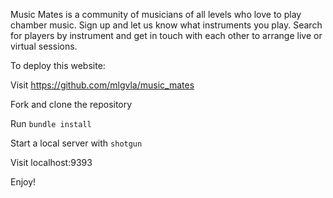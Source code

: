 Music Mates is a community of musicians of all levels who love to play chamber music.  Sign up and let us know what instruments you play.  Search for players by instrument and get in touch with each other to arrange live or virtual sessions.

To deploy this website:

Visit https://github.com/mlgvla/music_mates

Fork and clone the repository

Run `bundle install`

Start a local server with `shotgun`

Visit localhost:9393

Enjoy!



